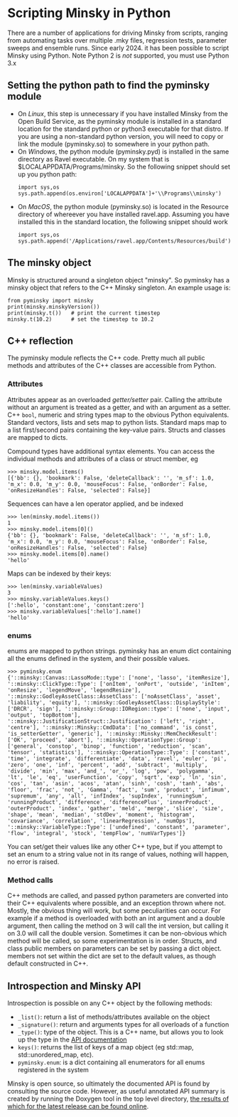 # Scripting Minsky in Python
There are a number of applications for driving Minsky from scripts, ranging from automating tasks over multiple .mky files, regression tests, parameter sweeps and ensemble runs. Since early 2024. it has been possible to script Minsky using Python. Note Python 2 is _not_ supported, you must use Python 3.x

## Setting the python path to find the pyminsky module

- On *Linux*, this step is unnecessary if you have installed Minsky from the Open Build Service, as the pyminsky module is installed in a standard location for the standard python or python3 executable for that distro. If you are using a non-standard python version, you will need to copy or link the module (pyminsky.so) to somewhere in your python path.
- On *Windows*, the python module (pyminsky.pyd) is installed in the same directory as Ravel executable. On my system that is $LOCALAPPDATA/Programs/minsky. So the following snippet should set up you python path:
  ~~~~
  import sys,os
  sys.path.append(os.environ['LOCALAPPDATA']+'\\Programs\\minsky')
  ~~~~
- On *MacOS*, the python module (pyminsky.so) is located in the Resource directory of whereever you have installed ravel.app. Assuming you have installed this in the standard location, the following snippet should work
  ~~~~
  import sys,os
  sys.path.append('/Applications/ravel.app/Contents/Resources/build')
  ~~~~

## The minsky object
Minsky is structured around a singleton object "minsky". So pyminsky has a minsky object that refers to the C++ Minsky singleton. An example usage is:
 ~~~~
from pyminsky import minsky
print(minsky.minskyVersion())
print(minsky.t())   # print the current timestep
minsky.t(10.2)      # set the timestep to 10.2
~~~~

## C++ reflection
The pyminsky module reflects the C++ code. Pretty much all public methods and attributes of the C++ classes are accessible from Python. 

### Attributes
Attributes appear as an overloaded _getter/setter_ pair. Calling the attribute without an argument is treated as a getter, and with an argument as a setter. C++ `bool`, numeric and string types map to the obvious Python equivalents. Standard vectors, lists and sets map to python lists. Standard maps map to a list first/second pairs containing the key-value pairs. Structs and classes are mapped to dicts.

Compound types have additional syntax elements. You can access the individual methods and attributes of a class or struct member, eg
~~~~
>>> minsky.model.items()
[{'bb': {}, 'bookmark': False, 'deleteCallback': '', 'm_sf': 1.0, 'm_x': 0.0, 'm_y': 0.0, 'mouseFocus': False, 'onBorder': False, 'onResizeHandles': False, 'selected': False}]
~~~~

Sequences can have a len operator applied, and be indexed
~~~~
>>> len(minsky.model.items())
1
>>> minsky.model.items[0]()
{'bb': {}, 'bookmark': False, 'deleteCallback': '', 'm_sf': 1.0, 'm_x': 0.0, 'm_y': 0.0, 'mouseFocus': False, 'onBorder': False, 'onResizeHandles': False, 'selected': False}
>>> minsky.model.items[0].name()
'hello'
~~~~

Maps can be indexed by their keys:
~~~~
>>> len(minsky.variableValues)
3
>>> minsky.variableValues.keys()
[':hello', 'constant:one', 'constant:zero']
>>> minsky.variableValues[':hello'].name()
'hello'
~~~~

### enums

enums are mapped to python strings. pyminsky has an enum dict containing all the enums defined in the system, and their possible values. 
~~~~
>>> pyminsky.enum
{'::minsky::Canvas::LassoMode::type': ['none', 'lasso', 'itemResize'], '::minsky::ClickType::Type': ['onItem', 'onPort', 'outside', 'inItem', 'onResize', 'legendMove', 'legendResize'], '::minsky::GodleyAssetClass::AssetClass': ['noAssetClass', 'asset', 'liability', 'equity'], '::minsky::GodleyAssetClass::DisplayStyle': ['DRCR', 'sign'], '::minsky::Group::IORegion::type': ['none', 'input', 'output', 'topBottom'], '::minsky::JustificationStruct::Justification': ['left', 'right', 'centre'], '::minsky::Minsky::CmdData': ['no_command', 'is_const', 'is_setterGetter', 'generic'], '::minsky::Minsky::MemCheckResult': ['OK', 'proceed', 'abort'], '::minsky::OperationType::Group': ['general', 'constop', 'binop', 'function', 'reduction', 'scan', 'tensor', 'statistics'], '::minsky::OperationType::Type': ['constant', 'time', 'integrate', 'differentiate', 'data', 'ravel', 'euler', 'pi', 'zero', 'one', 'inf', 'percent', 'add', 'subtract', 'multiply', 'divide', 'min', 'max', 'and_', 'or_', 'log', 'pow', 'polygamma', 'lt', 'le', 'eq', 'userFunction', 'copy', 'sqrt', 'exp', 'ln', 'sin', 'cos', 'tan', 'asin', 'acos', 'atan', 'sinh', 'cosh', 'tanh', 'abs', 'floor', 'frac', 'not_', 'Gamma', 'fact', 'sum', 'product', 'infimum', 'supremum', 'any', 'all', 'infIndex', 'supIndex', 'runningSum', 'runningProduct', 'difference', 'differencePlus', 'innerProduct', 'outerProduct', 'index', 'gather', 'meld', 'merge', 'slice', 'size', 'shape', 'mean', 'median', 'stdDev', 'moment', 'histogram', 'covariance', 'correlation', 'linearRegression', 'numOps'], '::minsky::VariableType::Type': ['undefined', 'constant', 'parameter', 'flow', 'integral', 'stock', 'tempFlow', 'numVarTypes']}
~~~~

You can set/get their values like any other C++ type, but if you attempt to set an enum to a string value not in its range of values, nothing will happen, no error is raised.

### Method calls
C++ methods are called, and passed python parameters are converted into their C++ equivalents where possible, and an exception thrown where not. Mostly, the obvious thing will work, but some peculiarities can occur. For example if a method is overloaded with both an int argument and a double argument, then calling the method on 3 will call the int version, but calling it on 3.0 will call the double version. Sometimes it can be non-obvious which method will be called, so some experimentation is in order. Structs, and class public members on parameters can be set by passing a dict object. members not set within the dict are set to the default values, as though default constructed in C++.

## Introspection and Minsky API

Introspection is possible on any C++ object by the following methods:
- `_list()`: return a list of methods/attributes available on the object
- `_signature()`: return and arguments types for all overloads of a function
- `_type()`: type of the object. This is a C++ name, but allows you to look up the type in the [API documentation](https://minsky.sourceforge.io/doxydoc/html/index.html)
- `keys()`: returns the list of keys of a map object (eg std::map, std::unordered_map, etc).
- `pyminsky.enum`: is a dict containing all enumerators for all enums registered in the system

Minsky is open source, so ultimately the documented API is found by consulting the source code. However, as useful annotated API summary is created by running the Doxygen tool in the top level directory, [the results of which for the latest release can be found online](https://minsky.sourceforge.io/doxydoc/html/index.html).
